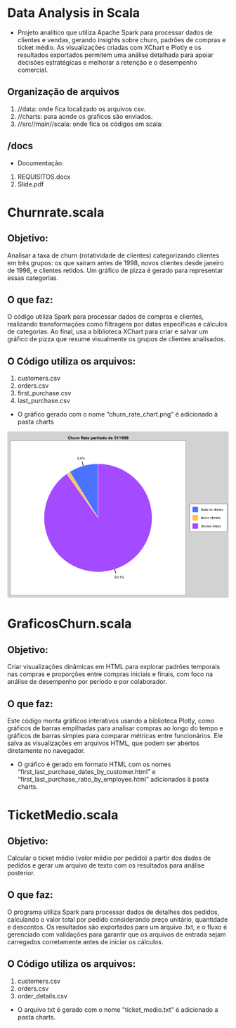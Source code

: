 # Data Analysis in Scala
- Projeto analítico que utiliza Apache Spark para processar dados de clientes e vendas, gerando insights sobre churn, padrões de compras e ticket médio. As visualizações criadas com XChart e Plotly e os resultados exportados permitem uma análise detalhada para apoiar decisões estratégicas e melhorar a retenção e o desempenho comercial.

## Organização de arquivos
1. //data: onde fica localizado os arquivos csv.
2. //charts: para aonde os graficos são enviados.
3. //src//main//scala: onde fica os códigos em scala:

## /docs
-  Documentação:
1. REQUISITOS.docx
2. Slide.pdf

# Churnrate.scala
## Objetivo:
Analisar a taxa de churn (rotatividade de clientes) categorizando clientes em três grupos: os que saíram antes de 1998, novos clientes desde janeiro de 1998, e clientes retidos. Um gráfico de pizza é gerado para representar essas categorias.

## O que faz:
O código utiliza Spark para processar dados de compras e clientes, realizando transformações como filtragens por datas específicas e cálculos de categorias. Ao final, usa a biblioteca XChart para criar e salvar um gráfico de pizza que resume visualmente os grupos de clientes analisados.

## O Código utiliza os arquivos:
1. customers.csv
2. orders.csv
3. first_purchase.csv
4. last_purchase.csv

- O gráfico gerado com o nome  “churn_rate_chart.png” é adicionado à pasta charts 

![Não encontrado](charts/churn_rate_chart.png)


# GraficosChurn.scala
## Objetivo:
Criar visualizações dinâmicas em HTML para explorar padrões temporais nas compras e proporções entre compras iniciais e finais, com foco na análise de desempenho por período e por colaborador.

## O que faz:
Este código monta gráficos interativos usando a biblioteca Plotly, como gráficos de barras empilhadas para analisar compras ao longo do tempo e gráficos de barras simples para comparar métricas entre funcionários. Ele salva as visualizações em arquivos HTML, que podem ser abertos diretamente no navegador.

- O gráfico é gerado em formato HTML com os nomes “first_last_purchase_dates_by_customer.html” e “first_last_purchase_ratio_by_employee.html” adicionados à pasta charts.

# TicketMedio.scala
## Objetivo:
Calcular o ticket médio (valor médio por pedido) a partir dos dados de pedidos e gerar um arquivo de texto com os resultados para análise posterior.

## O que faz:
O programa utiliza Spark para processar dados de detalhes dos pedidos, calculando o valor total por pedido considerando preço unitário, quantidade e descontos. Os resultados são exportados para um arquivo .txt, e o fluxo é gerenciado com validações para garantir que os arquivos de entrada sejam carregados corretamente antes de iniciar os cálculos.

## O Código utiliza os arquivos:
1. customers.csv
2. orders.csv
3. order_details.csv

- O arquivo txt é gerado com o nome "ticket_medio.txt" é adicionado a pasta charts.